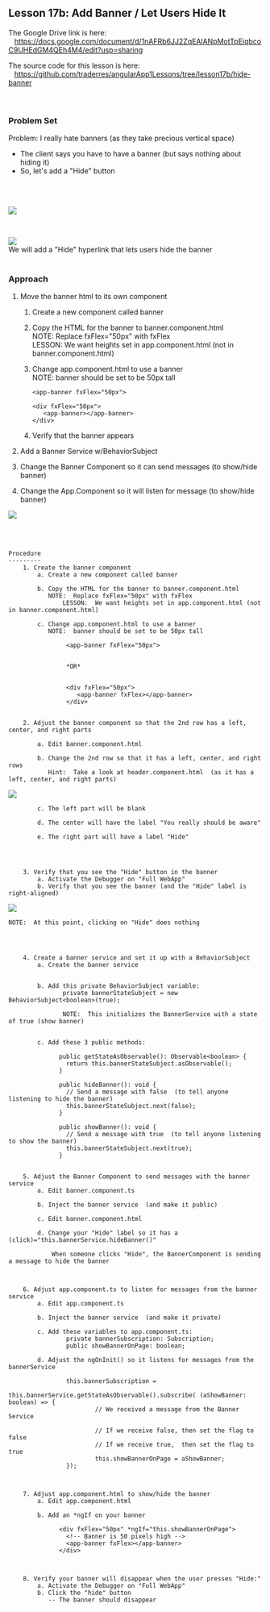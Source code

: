 Lesson 17b:  Add Banner / Let Users Hide It
-------------------------------------------
The Google Drive link is here:<br>
&nbsp;&nbsp;&nbsp;https://docs.google.com/document/d/1nAFRb6JJ2ZqEAlANpMotTpEiqbcoC9UHEdGM4QEh4M4/edit?usp=sharing
      

The source code for this lesson is here:<br>
&nbsp;&nbsp;&nbsp;https://github.com/traderres/angularApp1Lessons/tree/lesson17b/hide-banner
<br>
<br>
<br>

<h3> Problem Set </h3>
Problem:  I really hate banners (as they take precious vertical space)<br>

- The client says you have to have a banner (but says nothing about hiding it)
- So, let's add a "Hide" button

<br>
<br>

![](https://github.com/traderres/webClass/raw/angularAppLessons/learnAngular/lessons/images/lesson17b_image1.png)

<br>

![](https://lh4.googleusercontent.com/K5Nf-SC7IG5dfoazLPjk_ef_eO1yBwKUObTSRfumtLBHYAIQqMPj-OFYruxnXH9Ye5yiK1r3hH3Vrr3U2Ech0l7PqVq0JShyDf1z2TPP_XEmLBeUWtHk4mT_lT4maC6i8emwsHbF) <br>
We will add a "Hide" hyperlink that lets users hide the banner
<br>
<br>

<h3>Approach</h3>

1. Move the banner html to its own component

   1. Create a new component called banner  

   1. Copy the HTML for the banner to banner.component.html  
      NOTE: Replace fxFlex="50px" with fxFlex  
      LESSON: We want heights set in app.component.html (not in banner.component.html)  

   1. Change app.component.html to use a banner  
      NOTE: banner should be set to be 50px tall  
      ```
      <app-banner fxFlex="50px">
      
      <div fxFlex="50px">
         <app-banner></app-banner>
      </div>
      ```

   1. Verify that the banner appears  

1. Add a Banner Service w/BehaviorSubject  

1. Change the Banner Component so it can send messages (to show/hide banner)  

1. Change the App.Component so it will listen for message (to show/hide banner)

![](https://github.com/traderres/webClass/raw/angularAppLessons/learnAngular/lessons/images/lesson17b_image2.png)

<br>
<br>

```
Procedure
---------
    1. Create the banner component
        a. Create a new component called banner
	
        b. Copy the HTML for the banner to banner.component.html
           NOTE:  Replace fxFlex="50px" with fxFlex 
               LESSON:  We want heights set in app.component.html (not in banner.component.html)
             
        c. Change app.component.html to use a banner
           NOTE:  banner should be set to be 50px tall

                <app-banner fxFlex="50px">
                
                
                *OR*
                
                
                <div fxFlex="50px">
                   <app-banner fxFlex></app-banner>
                </div>


    2. Adjust the banner component so that the 2nd row has a left, center, and right parts
 
        a. Edit banner.component.html

        b. Change the 2nd row so that it has a left, center, and right rows
           Hint:  Take a look at header.component.html  (as it has a left, center, and right parts)
```
![](https://github.com/traderres/webClass/raw/angularAppLessons/learnAngular/lessons/images/lesson17b_image3.png)
```
        c. The left part will be blank

        d. The center will have the label "You really should be aware"

        e. The right part will have a label "Hide"




    3. Verify that you see the "Hide" button in the banner
        a. Activate the Debugger on "Full WebApp"
        b. Verify that you see the banner (and the "Hide" label is right-aligned)
```
![](https://lh4.googleusercontent.com/K5Nf-SC7IG5dfoazLPjk_ef_eO1yBwKUObTSRfumtLBHYAIQqMPj-OFYruxnXH9Ye5yiK1r3hH3Vrr3U2Ech0l7PqVq0JShyDf1z2TPP_XEmLBeUWtHk4mT_lT4maC6i8emwsHbF)
```
NOTE:  At this point, clicking on "Hide" does nothing




    4. Create a banner service and set it up with a BehaviorSubject
        a. Create the banner service


        b. Add this private BehaviorSubject variable:
               private bannerStateSubject = new BehaviorSubject<boolean>(true);   
            
               NOTE:  This initializes the BannerService with a state of true (show banner)


        c. Add these 3 public methods:
            
              public getStateAsObservable(): Observable<boolean> {
                return this.bannerStateSubject.asObservable();
              }
            
              public hideBanner(): void {
                // Send a message with false  (to tell anyone listening to hide the banner)
                this.bannerStateSubject.next(false);
              }
            
              public showBanner(): void {
                // Send a message with true  (to tell anyone listening to show the banner)
                this.bannerStateSubject.next(true);
              }


    5. Adjust the Banner Component to send messages with the banner service
        a. Edit banner.component.ts

        b. Inject the banner service  (and make it public)

        c. Edit banner.component.html

        d. Change your "Hide" label so it has a (click)="this.bannerService.hideBanner()"

            When someone clicks "Hide", the BannerComponent is sending a message to hide the banner



    6. Adjust app.component.ts to listen for messages from the banner service
        a. Edit app.component.ts

        b. Inject the banner service  (and make it private)

        c. Add these variables to app.component.ts:
                private bannerSubscription: Subscription;
                public showBannerOnPage: boolean;

        d. Adjust the ngOnInit() so it listens for messages from the bannerService

                this.bannerSubscription =
                    this.bannerService.getStateAsObservable().subscribe( (aShowBanner: boolean) => {
                        // We received a message from the Banner Service
            
                        // If we receive false, then set the flag to false
                        // If we receive true,  then set the flag to true
                        this.showBannerOnPage = aShowBanner;
                });



    7. Adjust app.component.html to show/hide the banner
        a. Edit app.component.html

        b. Add an *ngIf on your banner
            
              <div fxFlex="50px" *ngIf="this.showBannerOnPage">
                <!-- Banner is 50 pixels high -->
                <app-banner fxFlex></app-banner>
              </div> 



    8. Verify your banner will disappear when the user presses "Hide:"
        a. Activate the Debugger on "Full WebApp"
        b. Click the "hide" button
           -- The banner should disappear


```
